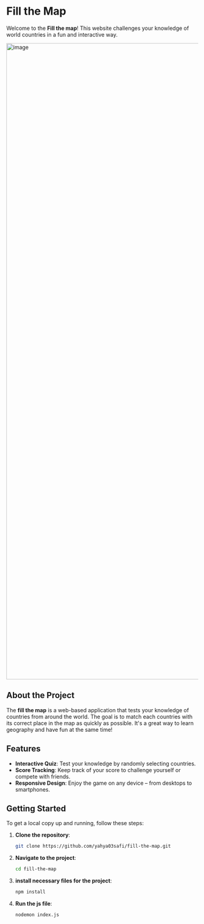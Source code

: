 # Fill the Map

Welcome to the **Fill the map**! This website challenges your knowledge of world countries in a fun and interactive way.

<img width="1668" alt="image" src="https://github.com/user-attachments/assets/7b425f69-1149-44fb-bb90-1575ed27ecfe">


## About the Project

The **fill the map** is a web-based application that tests your knowledge of countries from around the world. The goal is to match each countries with its correct place in the map as quickly as possible. It's a great way to learn geography and have fun at the same time!

## Features

- **Interactive Quiz**: Test your knowledge by randomly selecting countries.
- **Score Tracking**: Keep track of your score to challenge yourself or compete with friends.
- **Responsive Design**: Enjoy the game on any device – from desktops to smartphones.

## Getting Started

To get a local copy up and running, follow these steps:

1. **Clone the repository**:
   ```bash
   git clone https://github.com/yahya03safi/fill-the-map.git

2. **Navigate to the project**:
     ```bash
     cd fill-the-map
3. **install necessary files for the project**:
    ```bash
    npm install
4. **Run the js file**:
    ```bash
    nodemon index.js

